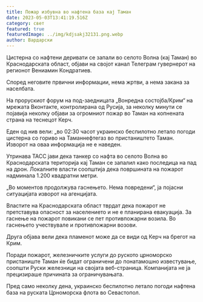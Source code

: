 ```yaml
---
title: Пожар избувна во нафтена база кај Таман
date: 2023-05-03T13:41:19.516Z
category: свет
featured: true
featuredImage: ../img/kdjsakj32131.png.webp
author: Вардарски
---
```


Цистерна со нафтени деривати се запали во селото Волна (кај Таман) во Краснодарската област, објави на својот канал Телеграм гувернерот на регионот Вениамин Кондратиев.

Според неговите првични информации, нема жртви, а нема закана за населбата.

На прорускиот форум на под-заедницата „Вонредна состојба/Крим“ на мрежата Вконтакте, контролирана од Русија, за неколку минути се појавија неколку објави за огромниот пожар во Таман на копнената страна на теснецот Керч.

Еден од нив вели: „во 02:30 часот украинско беспилотно летало погоди цистерна со гориво на Таманнефтегаз во пристаништето Таман. Изворот на оваа информација не е наведен.

Утринава ТАСС јави дека танкер со нафта во селото Волна во Краснодарската територија кај Таман се запалил како последица на пад на дрон. Локалните власти соопштија дека површината на пожарот надминала 1.200 квадратни метри.

„Во моментов продолжува гаснењето. Нема повредени“, ја појасни ситуацијата изворот на агенцијата.

Властите на Краснодарската област тврдат дека пожарот не претставува опасност за населението и не е планирана евакуација. За гаснење на пожарот повикани се пет противпожарни возила. Во гаснењето учествувале и противпожарни возови.

Друга објава вели дека пламенот може да се види од Керч на брегот на Крим.

Поради пожарот, железничките услуги до руското црноморско пристаниште Таман ќе бидат ограничени до понатамошно известување, соопшти Руски железници на својата веб-страница. Компанијата не ја прецизираше причината за ограничувањата.

Пред само неколку дена, украинско беспилотно летало погоди нафтена база на руската Црноморска флота во Севастопол.
